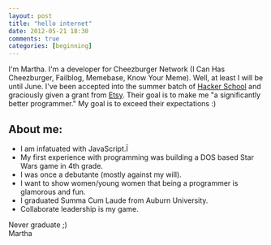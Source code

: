 ```yaml
---
layout: post
title: "hello internet"
date: 2012-05-21 18:30
comments: true
categories: [beginning]
---
```


I'm Martha. I'm a developer for Cheezburger Network (I Can Has Cheezburger, Failblog, Memebase, Know Your Meme). Well, at least I will be until June. I've been accepted into the summer batch of [Hacker School](http://www.hackerschool.com) and graciously given a grant from [Etsy](http://www.etsy.com). Their goal is to make me "a significantly better programmer." My goal is to exceed their expectations :)

## About me:
* I am infatuated with JavaScript.Ï
* My first experience with programming was building a DOS based Star Wars game in 4th grade.
* I was once a debutante (mostly against my will).
* I want to show women/young women that being a programmer is glamorous and fun.
* I graduated Summa Cum Laude from Auburn University.
* Collaborate leadership is my game.

Never graduate ;) <br />
Martha